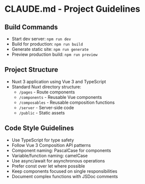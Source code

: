 # CLAUDE.md - Project Guidelines

## Build Commands
- Start dev server: `npm run dev`
- Build for production: `npm run build`
- Generate static site: `npm run generate`
- Preview production build: `npm run preview`

## Project Structure
- Nuxt 3 application using Vue 3 and TypeScript
- Standard Nuxt directory structure:
  - `/pages` - Route components
  - `/components` - Reusable Vue components
  - `/composables` - Reusable composition functions
  - `/server` - Server-side code
  - `/public` - Static assets

## Code Style Guidelines
- Use TypeScript for type safety
- Follow Vue 3 Composition API patterns
- Component naming: PascalCase for components
- Variable/function naming: camelCase
- Use async/await for asynchronous operations
- Prefer const over let where possible
- Keep components focused on single responsibilities
- Document complex functions with JSDoc comments